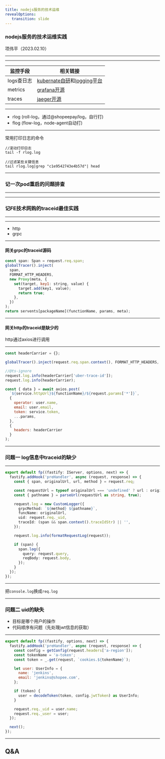 ```yaml
---
title: nodejs服务的技术运维
revealOptions: 
   transition: slide
---
```



### nodejs服务的技术运维实践

项伟平（2023.02.10）

---

<!-- .slide: data-background="white" data-background-image="https://keynote.brandonxiang.top/public/img/metric-log-trace.jpeg" data-background-size="contain" -->

---

监控手段 | 相关链接
---------|----------
logs查日志 | [kubernate自研](https://kubernetes.devops.i.sz.shopee.io/)和[logging平台](https://seamoney.log.shopee.io/)
metrics | [grafana开源](https://monitoring.infra.sz.shopee.io/grafana) 
traces | [jaeger开源](https://jaeger.i.mitra.shopee.co.id/search)

---

- rlog (roll-log，通过@shopeepay/log，自行打)
- flog (flow-log，node-agent自动打)
---

常用打印日志的命令

```
//滚动打印日志
tail -f rlog.log

//过滤某些关键信息
tail rlog.log|grep "c1e9542743e4b57d"| head
```

---

### 记一次pod重启的问题排查

---

<!-- .slide: data-background="white" data-background-image="https://keynote.brandonxiang.top/public/img/find-problem-by-log.png" data-background-size="contain" -->

---

### 记FE技术网购的traceid最佳实践

---

<!-- .slide: data-background="white" data-background-image="https://keynote.brandonxiang.top/public/img/traceid.png" data-background-size="contain" -->

---

- http
- grpc

---

#### 网关grpc的traceid源码

```javascript
const span: Span = request.req.span;
globalTracer().inject(
  span,
  FORMAT_HTTP_HEADERS,
  new Proxy(meta, {
    set(target, key1: string, value) {
      target.add(key1, value);
      return true;
    },
  })
);
return servents[packageName](functionName, params, meta);
```

---

#### 网关http的traceid是缺少的

http通过axios进行调用

---

```javascript
const headerCarrier = {};

globalTracer().inject(request.req.span.context(), FORMAT_HTTP_HEADERS, headerCarrier);

//@ts-ignore
request.log.info(headerCarrier['uber-trace-id']);
request.log.info(headerCarrier);

const { data } = await axios.post(
  `${service.httpUrl}${functionName}/${request.params['*']}`,
  {
    operator: user.name,
    email: user.email,
    token: service.token,
    ...params,
  },
  {
    headers: headerCarrier
  }
);
```
---

### 问题一 log信息中traceid的缺少

---

```typescript
export default fp((fastify: IServer, options, next) => {
  fastify.addHook('preHandler', async (request, response) => {
    const { span, originalUrl, url, method } = request.req;

    const requestUrl = typeof originalUrl === 'undefined' ? url : originalUrl;
    const { pathname } = parseUrl(requestUrl as string, true);

    request.log = new CustomLogger({
      grpcMethod: `${method} ${pathname}`,
      funcName: originalUrl,
      uid: request.req._uid,
      traceId: (span && span.context().traceIdStr) || '',
    });

    request.log.info(formatRequestLog(request));

    if (span) {
      span.log({
        query: request.query,
        reqBody: request.body,
      });
    }
  });
});
```

--- 

把`console.log`换成`req.log`

---

### 问题二 uid的缺失

- 目标是哪个用户的操作
- 代码顺序有问题（先处理jwt信息的获取）

---

```javascript
export default fp((fastify, options, next) => {
  fastify.addHook('preHandler', async (request, response) => {
    const config = getConfig(request.headers['a-region']);
    const tokenName = 'a-token';
    const token = _.get(request, `cookies.${tokenName}`);

    let user: UserInfo = {
      name: 'jenkins',
      email: 'jenkins@shopee.com',
    };

    if (token) {
      user = decodeToken(token, config.jwtToken) as UserInfo;
    }

    request.req._uid = user.name;
    request.req._user = user;
  });

  next();
});
```

---

## Q&A
